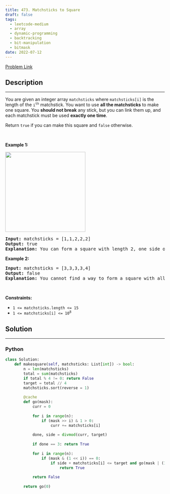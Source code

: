 ```yaml
---
title: 473. Matchsticks to Square
draft: false
tags: 
  - leetcode-medium
  - array
  - dynamic-programming
  - backtracking
  - bit-manipulation
  - bitmask
date: 2022-07-12
---
```


[Problem Link](https://leetcode.com/problems/matchsticks-to-square/)

## Description

---
<p>You are given an integer array <code>matchsticks</code> where <code>matchsticks[i]</code> is the length of the <code>i<sup>th</sup></code> matchstick. You want to use <strong>all the matchsticks</strong> to make one square. You <strong>should not break</strong> any stick, but you can link them up, and each matchstick must be used <strong>exactly one time</strong>.</p>

<p>Return <code>true</code> if you can make this square and <code>false</code> otherwise.</p>

<p>&nbsp;</p>
<p><strong class="example">Example 1:</strong></p>
<img alt="" src="https://assets.leetcode.com/uploads/2021/04/09/matchsticks1-grid.jpg" style="width: 253px; height: 253px;" />
<pre>
<strong>Input:</strong> matchsticks = [1,1,2,2,2]
<strong>Output:</strong> true
<strong>Explanation:</strong> You can form a square with length 2, one side of the square came two sticks with length 1.
</pre>

<p><strong class="example">Example 2:</strong></p>

<pre>
<strong>Input:</strong> matchsticks = [3,3,3,3,4]
<strong>Output:</strong> false
<strong>Explanation:</strong> You cannot find a way to form a square with all the matchsticks.
</pre>

<p>&nbsp;</p>
<p><strong>Constraints:</strong></p>

<ul>
	<li><code>1 &lt;= matchsticks.length &lt;= 15</code></li>
	<li><code>1 &lt;= matchsticks[i] &lt;= 10<sup>8</sup></code></li>
</ul>


## Solution

---
### Python
``` py title='matchsticks-to-square'
class Solution:
    def makesquare(self, matchsticks: List[int]) -> bool:
        n = len(matchsticks)
        total = sum(matchsticks)
        if total % 4 != 0: return False
        target = total // 4
        matchsticks.sort(reverse = 1)
        
        @cache
        def go(mask):
            curr = 0
            
            for i in range(n):
                if (mask >> i) & 1 > 0:
                    curr += matchsticks[i]
            
            done, side = divmod(curr, target)
            
            if done == 3: return True
            
            for i in range(n):
                if (mask & (1 << i)) == 0:
                    if side + matchsticks[i] <= target and go(mask | (1 << i)):
                        return True
            
            return False
        
        return go(0)
```

